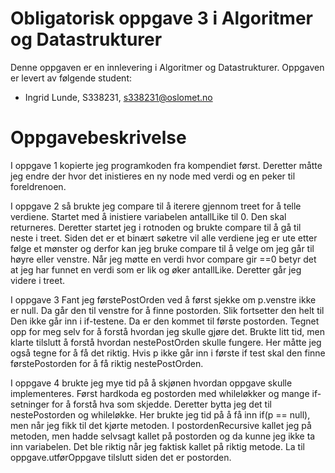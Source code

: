 # Obligatorisk oppgave 3 i Algoritmer og Datastrukturer

Denne oppgaven er en innlevering i Algoritmer og Datastrukturer. 
Oppgaven er levert av følgende student:
* Ingrid Lunde, S338231, s338231@oslomet.no


# Oppgavebeskrivelse

I oppgave 1 kopierte jeg programkoden fra kompendiet først. Deretter måtte jeg endre der hvor det inistieres 
en ny node med verdi og en peker til foreldrenoen. 

I oppgave 2 så brukte jeg compare til å iterere gjennom treet for å telle verdiene. Startet med å inistiere 
variabelen antallLike til 0. Den skal returneres. Deretter startet jeg i rotnoden og brukte
compare til å gå til neste i treet. Siden det er et binært søketre vil alle verdiene jeg er ute etter følge et 
mønster og derfor kan jeg bruke compare til å velge om jeg går til høyre eller venstre. Når jeg møtte en verdi hvor 
compare gir ==0 betyr det at jeg har funnet en verdi som er lik og øker antallLike. Deretter går jeg videre i treet. 

I oppgave 3 Fant jeg førstePostOrden ved å først sjekke om p.venstre ikke er null. Da går den til venstre for å finne 
postorden. Slik fortsetter den helt til Den ikke går inn i if-testene. Da er den kommet til første postorden. Tegnet 
opp for meg selv for å forstå hvordan jeg skulle gjøre det. 
Brukte litt tid, men klarte tilslutt å forstå hvordan nestePostOrden skulle fungere. Her måtte jeg også tegne for å få 
det riktig. Hvis p ikke går inn i første if test skal den finne førstePostorden for å få riktig nestePostOrden. 

I oppgave 4 brukte jeg mye tid på å skjønen hvordan oppgave skulle implementeres. Først hardkoda eg postorden med 
whileløkker og mange if-setninger for å forstå hva som skjedde. Deretter bytta jeg det til nestePostorden og whileløkke.
Her brukte jeg tid på å få inn if(p == null), men når jeg fikk til det kjørte metoden. I postordenRecursive kallet jeg 
på metoden, men hadde selvsagt kallet på postorden og da kunne jeg ikke ta inn variabelen. Det ble riktig når jeg 
faktisk kallet på riktig metode. La til oppgave.utførOppgave tilslutt siden det er postorden. 